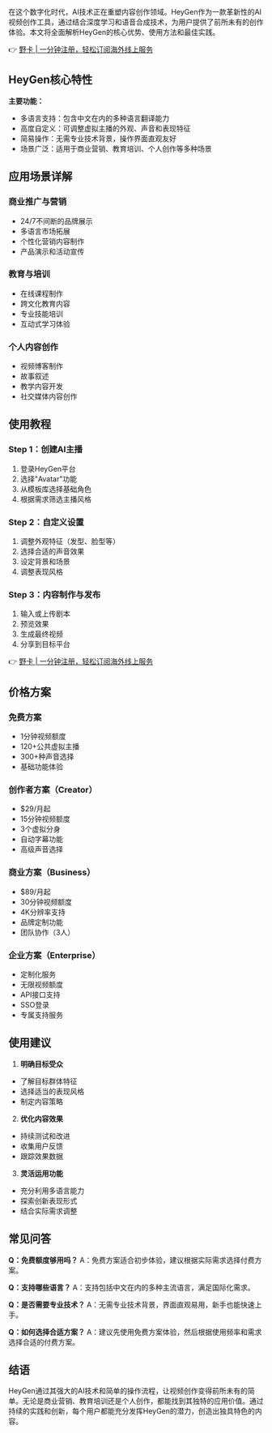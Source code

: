 在这个数字化时代，AI技术正在重塑内容创作领域。HeyGen作为一款革新性的AI视频创作工具，通过结合深度学习和语音合成技术，为用户提供了前所未有的创作体验。本文将全面解析HeyGen的核心优势、使用方法和最佳实践。

👉 [野卡 | 一分钟注册，轻松订阅海外线上服务](https://bit.ly/bewildcard)

## HeyGen核心特性

**主要功能：**
- 多语言支持：包含中文在内的多种语言翻译能力
- 高度自定义：可调整虚拟主播的外观、声音和表现特征
- 简易操作：无需专业技术背景，操作界面直观友好
- 场景广泛：适用于商业营销、教育培训、个人创作等多种场景

## 应用场景详解

### 商业推广与营销
- 24/7不间断的品牌展示
- 多语言市场拓展
- 个性化营销内容制作
- 产品演示和活动宣传

### 教育与培训
- 在线课程制作
- 跨文化教育内容
- 专业技能培训
- 互动式学习体验

### 个人内容创作
- 视频博客制作
- 故事叙述
- 教学内容开发
- 社交媒体内容创作

## 使用教程

### Step 1：创建AI主播
1. 登录HeyGen平台
2. 选择"Avatar"功能
3. 从模板库选择基础角色
4. 根据需求筛选主播风格

### Step 2：自定义设置
1. 调整外观特征（发型、脸型等）
2. 选择合适的声音效果
3. 设定背景和场景
4. 调整表现风格

### Step 3：内容制作与发布
1. 输入或上传剧本
2. 预览效果
3. 生成最终视频
4. 分享到目标平台

👉 [野卡 | 一分钟注册，轻松订阅海外线上服务](https://bit.ly/bewildcard)

## 价格方案

### 免费方案
- 1分钟视频额度
- 120+公共虚拟主播
- 300+种声音选择
- 基础功能体验

### 创作者方案（Creator）
- $29/月起
- 15分钟视频额度
- 3个虚拟分身
- 自动字幕功能
- 高级声音选择

### 商业方案（Business）
- $89/月起
- 30分钟视频额度
- 4K分辨率支持
- 品牌定制功能
- 团队协作（3人）

### 企业方案（Enterprise）
- 定制化服务
- 无限视频额度
- API接口支持
- SSO登录
- 专属支持服务

## 使用建议

1. **明确目标受众**
- 了解目标群体特征
- 选择适当的表现风格
- 制定内容策略

2. **优化内容效果**
- 持续测试和改进
- 收集用户反馈
- 跟踪效果数据

3. **灵活运用功能**
- 充分利用多语言能力
- 探索创新表现形式
- 结合实际需求调整

## 常见问答

**Q：免费额度够用吗？**
A：免费方案适合初步体验，建议根据实际需求选择付费方案。

**Q：支持哪些语言？**
A：支持包括中文在内的多种主流语言，满足国际化需求。

**Q：是否需要专业技术？**
A：无需专业技术背景，界面直观易用，新手也能快速上手。

**Q：如何选择合适方案？**
A：建议先使用免费方案体验，然后根据使用频率和需求选择合适的付费方案。

## 结语

HeyGen通过其强大的AI技术和简单的操作流程，让视频创作变得前所未有的简单。无论是商业营销、教育培训还是个人创作，都能找到其独特的应用价值。通过持续的实践和创新，每个用户都能充分发挥HeyGen的潜力，创造出独具特色的内容。